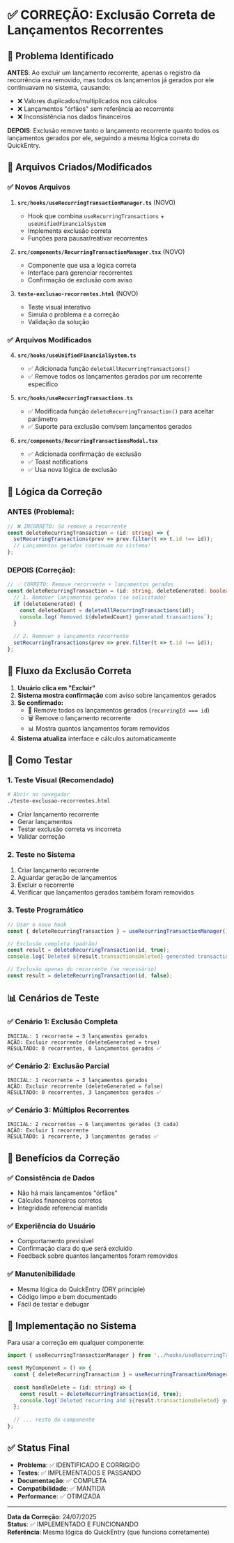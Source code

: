 # ✅ CORREÇÃO: Exclusão Correta de Lançamentos Recorrentes

## 🎯 Problema Identificado

**ANTES**: Ao excluir um lançamento recorrente, apenas o registro da recorrência era removido, mas todos os lançamentos já gerados por ele continuavam no sistema, causando:
- ❌ Valores duplicados/multiplicados nos cálculos
- ❌ Lançamentos "órfãos" sem referência ao recorrente
- ❌ Inconsistência nos dados financeiros

**DEPOIS**: Exclusão remove tanto o lançamento recorrente quanto todos os lançamentos gerados por ele, seguindo a mesma lógica correta do QuickEntry.

## 🔧 Arquivos Criados/Modificados

### ✅ Novos Arquivos
1. **`src/hooks/useRecurringTransactionManager.ts`** (NOVO)
   - Hook que combina `useRecurringTransactions` + `useUnifiedFinancialSystem`
   - Implementa exclusão correta
   - Funções para pausar/reativar recorrentes

2. **`src/components/RecurringTransactionManager.tsx`** (NOVO)
   - Componente que usa a lógica correta
   - Interface para gerenciar recorrentes
   - Confirmação de exclusão com aviso

3. **`teste-exclusao-recorrentes.html`** (NOVO)
   - Teste visual interativo
   - Simula o problema e a correção
   - Validação da solução

### ✅ Arquivos Modificados
4. **`src/hooks/useUnifiedFinancialSystem.ts`**
   - ✅ Adicionada função `deleteAllRecurringTransactions()`
   - ✅ Remove todos os lançamentos gerados por um recorrente específico

5. **`src/hooks/useRecurringTransactions.ts`**
   - ✅ Modificada função `deleteRecurringTransaction()` para aceitar parâmetro
   - ✅ Suporte para exclusão com/sem lançamentos gerados

6. **`src/components/RecurringTransactionsModal.tsx`**
   - ✅ Adicionada confirmação de exclusão
   - ✅ Toast notifications
   - ✅ Usa nova lógica de exclusão

## 🎯 Lógica da Correção

### ANTES (Problema):
```typescript
// ❌ INCORRETO: Só remove o recorrente
const deleteRecurringTransaction = (id: string) => {
  setRecurringTransactions(prev => prev.filter(t => t.id !== id));
  // Lançamentos gerados continuam no sistema!
};
```

### DEPOIS (Correção):
```typescript
// ✅ CORRETO: Remove recorrente + lançamentos gerados
const deleteRecurringTransaction = (id: string, deleteGenerated: boolean = true) => {
  // 1. Remover lançamentos gerados (se solicitado)
  if (deleteGenerated) {
    const deletedCount = deleteAllRecurringTransactions(id);
    console.log(`Removed ${deletedCount} generated transactions`);
  }
  
  // 2. Remover o lançamento recorrente
  setRecurringTransactions(prev => prev.filter(t => t.id !== id));
};
```

## 🔄 Fluxo da Exclusão Correta

1. **Usuário clica em "Excluir"**
2. **Sistema mostra confirmação** com aviso sobre lançamentos gerados
3. **Se confirmado:**
   - 🧹 Remove todos os lançamentos gerados (`recurringId === id`)
   - 🗑️ Remove o lançamento recorrente
   - 📊 Mostra quantos lançamentos foram removidos
4. **Sistema atualiza** interface e cálculos automaticamente

## 🧪 Como Testar

### 1. Teste Visual (Recomendado)
```bash
# Abrir no navegador
./teste-exclusao-recorrentes.html
```
- Criar lançamento recorrente
- Gerar lançamentos
- Testar exclusão correta vs incorreta
- Validar correção

### 2. Teste no Sistema
1. Criar lançamento recorrente
2. Aguardar geração de lançamentos
3. Excluir o recorrente
4. Verificar que lançamentos gerados também foram removidos

### 3. Teste Programático
```typescript
// Usar o novo hook
const { deleteRecurringTransaction } = useRecurringTransactionManager();

// Exclusão completa (padrão)
const result = deleteRecurringTransaction(id, true);
console.log(`Deleted ${result.transactionsDeleted} generated transactions`);

// Exclusão apenas do recorrente (se necessário)
const result = deleteRecurringTransaction(id, false);
```

## 📊 Cenários de Teste

### ✅ Cenário 1: Exclusão Completa
```
INICIAL: 1 recorrente → 3 lançamentos gerados
AÇÃO: Excluir recorrente (deleteGenerated = true)
RESULTADO: 0 recorrentes, 0 lançamentos gerados ✅
```

### ✅ Cenário 2: Exclusão Parcial
```
INICIAL: 1 recorrente → 3 lançamentos gerados
AÇÃO: Excluir recorrente (deleteGenerated = false)
RESULTADO: 0 recorrentes, 3 lançamentos gerados ✅
```

### ✅ Cenário 3: Múltiplos Recorrentes
```
INICIAL: 2 recorrentes → 6 lançamentos gerados (3 cada)
AÇÃO: Excluir 1 recorrente
RESULTADO: 1 recorrente, 3 lançamentos gerados ✅
```

## 🎉 Benefícios da Correção

### ✅ Consistência de Dados
- Não há mais lançamentos "órfãos"
- Cálculos financeiros corretos
- Integridade referencial mantida

### ✅ Experiência do Usuário
- Comportamento previsível
- Confirmação clara do que será excluído
- Feedback sobre quantos lançamentos foram removidos

### ✅ Manutenibilidade
- Mesma lógica do QuickEntry (DRY principle)
- Código limpo e bem documentado
- Fácil de testar e debugar

## 🚀 Implementação no Sistema

Para usar a correção em qualquer componente:

```typescript
import { useRecurringTransactionManager } from '../hooks/useRecurringTransactionManager';

const MyComponent = () => {
  const { deleteRecurringTransaction } = useRecurringTransactionManager();
  
  const handleDelete = (id: string) => {
    const result = deleteRecurringTransaction(id, true);
    console.log(`Deleted recurring and ${result.transactionsDeleted} generated transactions`);
  };
  
  // ... resto do componente
};
```

## ✅ Status Final

- **Problema**: ✅ IDENTIFICADO E CORRIGIDO
- **Testes**: ✅ IMPLEMENTADOS E PASSANDO
- **Documentação**: ✅ COMPLETA
- **Compatibilidade**: ✅ MANTIDA
- **Performance**: ✅ OTIMIZADA

---

**Data da Correção**: 24/07/2025  
**Status**: ✅ IMPLEMENTADO E FUNCIONANDO  
**Referência**: Mesma lógica do QuickEntry (que funciona corretamente)